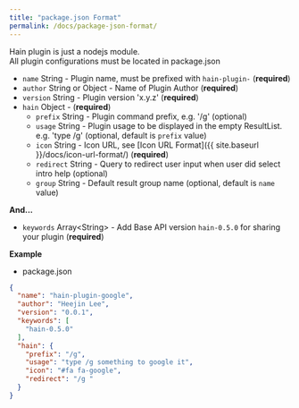 ```yaml
---
title: "package.json Format"
permalink: /docs/package-json-format/
---
```

Hain plugin is just a nodejs module.  
All plugin configurations must be located in package.json  

* `name` String - Plugin name, must be prefixed with `hain-plugin-` (**required**)
* `author` String or Object - Name of Plugin Author (**required**)
* `version` String - Plugin version 'x.y.z' (**required**)
* `hain` Object - (**required**)
  - `prefix` String - Plugin command prefix, e.g. '/g' (optional)
  - `usage` String - Plugin usage to be displayed in the empty ResultList. e.g. 'type /g' (optional, default is `prefix` value)
  - `icon` String - Icon URL, see [Icon URL Format]({{ site.baseurl }}/docs/icon-url-format/) (**required**)
  - `redirect` String - Query to redirect user input when user did select intro help (optional)
  - `group` String - Default result group name (optional, default is `name` value)

**And...**

* `keywords` Array\<String\> - Add Base API version `hain-0.5.0` for sharing your plugin (**required**)

**Example**  

- package.json

```json
{
  "name": "hain-plugin-google",
  "author": "Heejin Lee",
  "version": "0.0.1",
  "keywords": [
    "hain-0.5.0"
  ],
  "hain": {
    "prefix": "/g",
    "usage": "type /g something to google it",
    "icon": "#fa fa-google",
    "redirect": "/g "
  }
}
```
